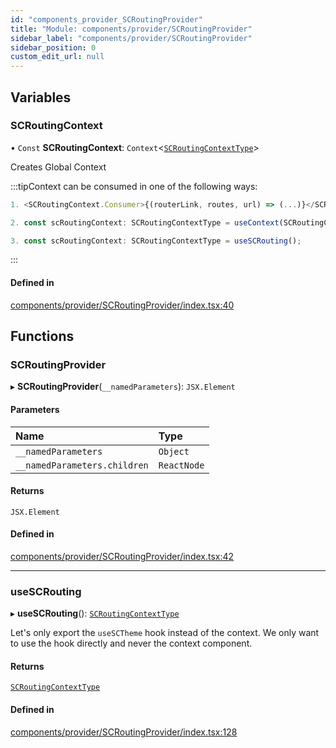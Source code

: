 ```yaml
---
id: "components_provider_SCRoutingProvider"
title: "Module: components/provider/SCRoutingProvider"
sidebar_label: "components/provider/SCRoutingProvider"
sidebar_position: 0
custom_edit_url: null
---
```


## Variables

### SCRoutingContext

• `Const` **SCRoutingContext**: `Context`<[`SCRoutingContextType`](../interfaces/types_context.SCRoutingContextType.md)\>

Creates Global Context

:::tipContext can be consumed in one of the following ways:

```jsx
1. <SCRoutingContext.Consumer>{(routerLink, routes, url) => (...)}</SCRoutingContext.Consumer>
```
```jsx
2. const scRoutingContext: SCRoutingContextType = useContext(SCRoutingContext);
```
```jsx
3. const scRoutingContext: SCRoutingContextType = useSCRouting();
````

:::

#### Defined in

[components/provider/SCRoutingProvider/index.tsx:40](https://github.com/selfcommunity/community-ui/blob/67100aa/packages/sc-core/src/components/provider/SCRoutingProvider/index.tsx#L40)

## Functions

### SCRoutingProvider

▸ **SCRoutingProvider**(`__namedParameters`): `JSX.Element`

#### Parameters

| Name | Type |
| :------ | :------ |
| `__namedParameters` | `Object` |
| `__namedParameters.children` | `ReactNode` |

#### Returns

`JSX.Element`

#### Defined in

[components/provider/SCRoutingProvider/index.tsx:42](https://github.com/selfcommunity/community-ui/blob/67100aa/packages/sc-core/src/components/provider/SCRoutingProvider/index.tsx#L42)

___

### useSCRouting

▸ **useSCRouting**(): [`SCRoutingContextType`](../interfaces/types_context.SCRoutingContextType.md)

Let's only export the `useSCTheme` hook instead of the context.
We only want to use the hook directly and never the context component.

#### Returns

[`SCRoutingContextType`](../interfaces/types_context.SCRoutingContextType.md)

#### Defined in

[components/provider/SCRoutingProvider/index.tsx:128](https://github.com/selfcommunity/community-ui/blob/67100aa/packages/sc-core/src/components/provider/SCRoutingProvider/index.tsx#L128)
